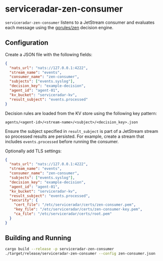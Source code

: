 # serviceradar-zen-consumer

`serviceradar-zen-consumer` listens to a JetStream consumer and evaluates each message using the [gorules/zen](https://github.com/gorules/zen) decision engine.

## Configuration

Create a JSON file with the following fields:

```json
{
  "nats_url": "nats://127.0.0.1:4222",
  "stream_name": "events",
  "consumer_name": "zen-consumer",
  "subjects": ["events.syslog"],
  "decision_key": "example-decision",
  "agent_id": "agent-01",
  "kv_bucket": "serviceradar-kv",
  "result_subject": "events.processed"
}
```

Decision rules are loaded from the KV store using the following key pattern:

```
agents/<agent-id>/<stream-name>/<subject>/<decision_key>.json
```

Ensure the subject specified in `result_subject` is part of a JetStream stream
so processed results are persisted. For example, create a stream that includes
`events.processed` before running the consumer.

Optionally add TLS settings:

```json
{
  "nats_url": "nats://127.0.0.1:4222",
  "stream_name": "events",
  "consumer_name": "zen-consumer",
  "subjects": ["events.syslog"],
  "decision_key": "example-decision",
  "agent_id": "agent-01",
  "kv_bucket": "serviceradar-kv",
  "result_subject": "events.processed",
  "security": {
    "cert_file": "/etc/serviceradar/certs/zen-consumer.pem",
    "key_file": "/etc/serviceradar/certs/zen-consumer-key.pem",
    "ca_file": "/etc/serviceradar/certs/root.pem"
  }
}
```

## Building and Running

```bash
cargo build --release -p serviceradar-zen-consumer
./target/release/serviceradar-zen-consumer --config zen-consumer.json
```
